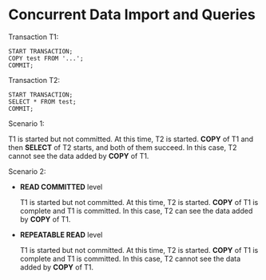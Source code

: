 # Concurrent Data Import and Queries<a name="EN-US_TOPIC_0289900745"></a>

Transaction T1:

```
START TRANSACTION;
COPY test FROM '...';
COMMIT;
```

Transaction T2:

```
START TRANSACTION;
SELECT * FROM test;
COMMIT;
```

Scenario 1: 

T1 is started but not committed. At this time, T2 is started.  **COPY**  of T1 and then  **SELECT**  of T2 starts, and both of them succeed. In this case, T2 cannot see the data added by  **COPY**  of T1.

Scenario 2: 

-   **READ COMMITTED**  level

    T1 is started but not committed. At this time, T2 is started.  **COPY**  of T1 is complete and T1 is committed. In this case, T2 can see the data added by  **COPY**  of T1.

-   **REPEATABLE READ**  level

    T1 is started but not committed. At this time, T2 is started.  **COPY**  of T1 is complete and T1 is committed. In this case, T2 cannot see the data added by  **COPY**  of T1.


